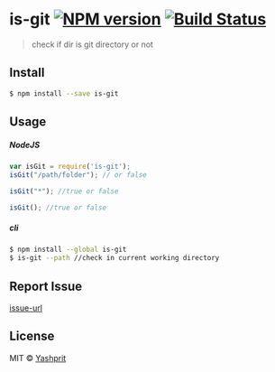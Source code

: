 #  is-git [![NPM version][npm-image]][npm-url] [![Build Status][travis-image]][travis-url]

> check if dir is git directory or not


## Install

```sh
$ npm install --save is-git
```


## Usage

##### NodeJS

```js
var isGit = require('is-git');
isGit("/path/folder"); // or false

isGit("*"); //true or false

isGit(); //true or false
```

##### cli

```sh
$ npm install --global is-git
$ is-git --path //check in current working directory
```


## Report Issue

[issue-url]


## License

MIT © [Yashprit](yashprit.github.io)

[issue-url]: https://github.com/yashprit/is-git/issues
[npm-url]: https://npmjs.org/package/is-git
[npm-image]: https://badge.fury.io/js/is-git.svg
[travis-url]: https://travis-ci.org/yashprit/is-git
[travis-image]: https://travis-ci.org/yashprit/is-git.svg?branch=master
